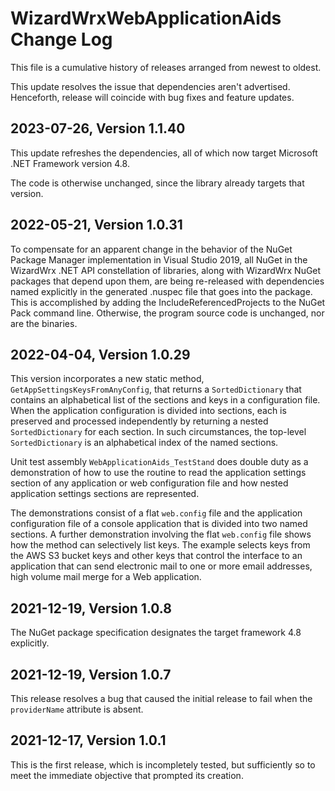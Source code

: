 ﻿# WizardWrxWebApplicationAids Change Log

This file is a cumulative history of releases arranged from newest to oldest.

This update resolves the issue that dependencies aren't advertised. Henceforth,
release will coincide with bug fixes and feature updates.

## 2023-07-26, Version 1.1.40

This update refreshes the dependencies, all of which now target Microsoft .NET
Framework version 4.8.

The code is otherwise unchanged, since the library already targets that version.

## 2022-05-21, Version 1.0.31

To compensate for an apparent change in the behavior of the NuGet Package Manager
implementation in Visual Studio 2019, all NuGet in the WizardWrx .NET API
constellation of libraries, along with WizardWrx NuGet packages that depend upon
them, are being re-released with dependencies named explicitly in the generated
.nuspec file that goes into the package. This is accomplished by adding the
IncludeReferencedProjects to the NuGet Pack command line. Otherwise, the program
source code is unchanged, nor are the binaries.

## 2022-04-04, Version 1.0.29

This version incorporates a new static method, `GetAppSettingsKeysFromAnyConfig`,
that returns a `SortedDictionary` that contains an alphabetical list of the
sections and keys in a configuration file. When the application configuration is
divided into sections, each is preserved and processed independently by returning
a nested `SortedDictionary` for each section. In such circumstances, the top-level
`SortedDictionary` is an alphabetical index of the named sections.

Unit test assembly `WebApplicationAids_TestStand` does double duty as a
demonstration of how to use the routine to read the application settings section
of any application or web configuration file and how nested application settings
sections are represented.

The demonstrations consist of a flat `web.config` file and the application
configuration file of a console application that is divided into two named
sections. A further demonstration involving the flat `web.config` file shows how
the method can selectively list keys. The example selects keys from the AWS S3
bucket keys and other keys that control the interface to an application that can
send electronic mail to one or more email addresses, high volume mail merge for
a Web application.

## 2021-12-19, Version 1.0.8

The NuGet package specification designates the target framework 4.8 explicitly.

## 2021-12-19, Version 1.0.7

This release resolves a bug that caused the initial release to fail when the
`providerName` attribute is absent.

## 2021-12-17, Version 1.0.1

This is the first release, which is incompletely tested, but sufficiently so to
meet the immediate objective that prompted its creation.